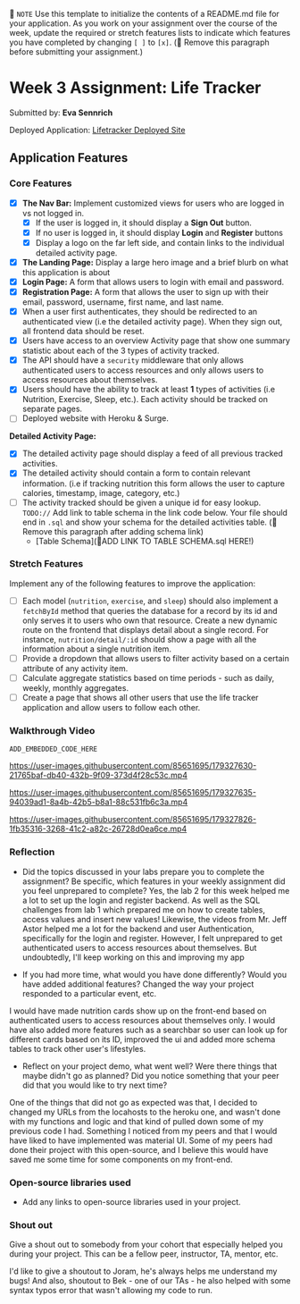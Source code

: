 📝 `NOTE` Use this template to initialize the contents of a README.md file for your application. As you work on your assignment over the course of the week, update the required or stretch features lists to indicate which features you have completed by changing `[ ]` to `[x]`. (🚫 Remove this paragraph before submitting your assignment.)

# Week 3 Assignment: Life Tracker

Submitted by: **Eva Sennrich**

Deployed Application: [Lifetracker Deployed Site](ADD_LINK_HERE)

## Application Features

### Core Features

- [X] **The Nav Bar:** Implement customized views for users who are logged in vs not logged in.
  - [X] If the user is logged in, it should display a **Sign Out** button. 
  - [X] If no user is logged in, it should display **Login** and **Register** buttons
  - [X] Display a logo on the far left side, and contain links to the individual detailed activity page. 
- [X] **The Landing Page:** Display a large hero image and a brief blurb on what this application is about
- [X] **Login Page:** A form that allows users to login with email and password.
- [X] **Registration Page:** A form that allows the user to sign up with their email, password, username, first name, and last name.
- [X] When a user first authenticates, they should be redirected to an authenticated view (i.e the detailed activity page). When they sign out, all frontend data should be reset.
- [X] Users have access to an overview Activity page that show one summary statistic about each of the 3 types of activity tracked.
- [X] The API should have a `security` middleware that only allows authenticated users to access resources and only allows users to access resources about themselves. 
- [X] Users should have the ability to track at least **1** types of activities (i.e Nutrition, Exercise, Sleep, etc.). Each activity should be tracked on separate pages.
- [ ] Deployed website with Heroku & Surge. 

**Detailed Activity Page:**
- [X] The detailed activity page should display a feed of all previous tracked activities.
- [X] The detailed activity should contain a form to contain relevant information. (i.e if tracking nutrition this form allows the user to capture calories, timestamp, image, category, etc.) 
- [ ] The activity tracked should be given a unique id for easy lookup.
  `TODO://` Add link to table schema in the link code below. Your file should end in `.sql` and show your schema for the detailed activities table. (🚫 Remove this paragraph after adding schema link)
  * [Table Schema](📝ADD LINK TO TABLE SCHEMA.sql HERE!) 

### Stretch Features

Implement any of the following features to improve the application:
- [ ] Each model (`nutrition`, `exercise`, and `sleep`) should also implement a `fetchById` method that queries the database for a record by its id and only serves it to users who own that resource. Create a new dynamic route on the frontend that displays detail about a single record. For instance, `nutrition/detail/:id` should show a page with all the information about a single nutrition item.
- [ ] Provide a dropdown that allows users to filter activity based on a certain attribute of any activity item.
- [ ] Calculate aggregate statistics based on time periods - such as daily, weekly, monthly aggregates.
- [ ] Create a page that shows all other users that use the life tracker application and allow users to follow each other.

### Walkthrough Video
`ADD_EMBEDDED_CODE_HERE`

https://user-images.githubusercontent.com/85651695/179327630-21765baf-db40-432b-9f09-373d4f28c53c.mp4

https://user-images.githubusercontent.com/85651695/179327635-94039ad1-8a4b-42b5-b8a1-88c531fb6c3a.mp4

https://user-images.githubusercontent.com/85651695/179327826-1fb35316-3268-41c2-a82c-26728d0ea6ce.mp4


### Reflection

* Did the topics discussed in your labs prepare you to complete the assignment? Be specific, which features in your weekly assignment did you feel unprepared to complete? 
Yes, the lab 2 for this week helped me a lot to set up the login and register backend. As well as the SQL challenges from lab 1 which prepared me on how to create tables, access values and insert new values! Likewise, the videos from Mr. Jeff Astor helped me a lot for the backend and user Authentication, specifically for the login and register. However, I felt unprepared to get authenticated users to access resources about themselves. But undoubtedly, I'll keep working on this and improving my app

* If you had more time, what would you have done differently? Would you have added additional features? Changed the way your project responded to a particular event, etc.
  
I would have made nutrition cards show up on the front-end based on authenticated users to access resources about themselves only. I would have also added more features such as a searchbar so user can look up for different cards based on its ID, improved the ui and added more schema tables to track other user's lifestyles.

* Reflect on your project demo, what went well? Were there things that maybe didn't go as planned? Did you notice something that your peer did that you would like to try next time?

One of the things that did not go as expected was that, I decided to changed my URLs from the locahosts to the heroku one, and wasn't done with my functions and logic and that kind of pulled down some of my previous code I had. Something I noticed from my peers and that I would have liked to have implemented was material UI. Some of my peers had done their project with this open-source, and I believe this would have saved me some time for some components on my front-end.

### Open-source libraries used

- Add any links to open-source libraries used in your project.

### Shout out

Give a shout out to somebody from your cohort that especially helped you during your project. This can be a fellow peer, instructor, TA, mentor, etc.

I'd like to give a shoutout to Joram, he's always helps me understand my bugs! And also, shoutout to Bek - one of our TAs - he also helped with some syntax typos error that wasn't allowing my code to run. 
